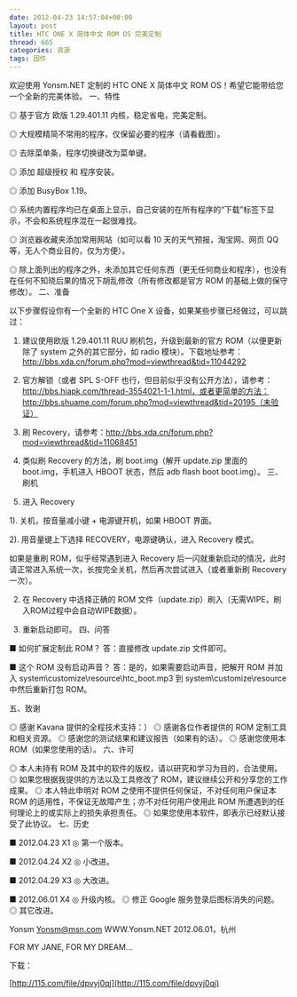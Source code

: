 ```yaml
---
date: 2012-04-23 14:57:04+00:00
layout: post
title: HTC ONE X 简体中文 ROM OS 完美定制
thread: 665
categories: 资源
tags: 固件
---
```


欢迎使用 Yonsm.NET 定制的 HTC ONE X 简体中文 ROM OS！希望它能带给您一个全新的完美体验。<!-- more -->
一、特性

◎ 基于官方 欧版 1.29.401.11 内核，稳定省电，完美定制。

◎ 大规模精简不常用的程序，仅保留必要的程序（请看截图）。

◎ 去除菜单条，程序切换键改为菜单键。

◎ 添加 超级授权 和 程序安装。

◎ 添加 BusyBox 1.19。

◎ 系统内置程序均已在桌面上显示，自己安装的在所有程序的“下载”标签下显示，不会和系统程序混在一起很难找。

◎ 浏览器收藏夹添加常用网站（如可以看 10 天的天气预报，淘宝网、网页 QQ等，无人个商业目的，仅为方便）。

◎ 除上面列出的程序之外，未添加其它任何东西（更无任何商业和程序），也没有在任何不知晓后果的情况下胡乱修改（所有修改都是官方 ROM 的基础上做的保守修改）。
二、准备

以下步骤假设你有一个全新的 HTC One X 设备，如果某些步骤已经做过，可以跳过：

1. 建议使用欧版 1.29.401.11 RUU 刷机包，升级到最新的官方 ROM（以便更新除了 system 之外的其它部分，如 radio 模块）。下载地址参考：http://bbs.xda.cn/forum.php?mod=viewthread&tid=11044292

2. 官方解锁（或者 SPL S-OFF 也行，但目前似乎没有公开方法），请参考：http://bbs.hiapk.com/thread-3554021-1-1.html，或者更简单的方法：http://bbs.shuame.com/forum.php?mod=viewthread&tid=20195（未验证）

3. 刷 Recovery，请参考：http://bbs.xda.cn/forum.php?mod=viewthread&tid=11068451

4. 类似刷 Recovery 的方法，刷 boot.img（解开 update.zip 里面的 boot.img，手机进入 HBOOT 状态，然后 adb flash boot boot.img）。
三、刷机

1. 进入 Recovery

1). 关机，按音量减小键 + 电源键开机，如果 HBOOT 界面。

2). 用音量键上下选择 RECOVERY，电源键确认，进入 Recovery 模式。

如果是重刷 ROM，似乎经常遇到进入 Recovery 后一闪就重新启动的情况，此时请正常进入系统一次，长按完全关机，然后再次尝试进入（或者重新刷 Recovery 一次）。

2. 在 Recovery 中选择正确的 ROM 文件（update.zip）刷入（无需WIPE，刷入ROM过程中会自动WIPE数据）。

3. 重新启动即可。
四、问答

■ 如何扩展定制此 ROM？
答：直接修改 update.zip 文件即可。

■ 这个 ROM 没有启动声音？
答：是的，如果需要启动声音，把解开 ROM 并加入 system\customize\resource\htc_boot.mp3 到 system\customize\resource 中然后重新打包 ROM。

五、致谢

◎ 感谢 Kavana 提供的全程技术支持：）
◎ 感谢各位作者提供的 ROM 定制工具和相关资源。
◎ 感谢您的测试结果和建议报告（如果有的话）。
◎ 感谢您使用本 ROM（如果您使用的话）。
六、许可

◎ 本人未持有 ROM 及其中的软件的版权，请以研究和学习为目的，合法使用。
◎ 如果您根据我提供的方法以及工具修改了 ROM，建议继续公开和分享您的工作成果。
◎ 本人特此申明对 ROM 之使用不提供任何保证，不对任何用户保证本 ROM 的适用性，不保证无故障产生；亦不对任何用户使用此 ROM 所遭遇到的任何理论上的或实际上的损失承担责任。
◎ 如果您使用本软件，即表示已经默认接受了此协议。
七、历史

■ 2012.04.23 X1
◎ 第一个版本。

■ 2012.04.24 X2
◎ 小改进。

■ 2012.04.29 X3
◎ 大改进。

■ 2012.06.01 X4
◎ 升级内核。
◎ 修正 Google 服务登录后图标消失的问题。
◎ 其它改进。

Yonsm
Yonsm@msn.com
WWW.Yonsm.NET
2012.06.01，杭州

FOR MY JANE, FOR MY DREAM...

 

下载：

[http://115.com/file/dpvyj0qj](http://115.com/file/dpvyj0qj)

 

 

 
